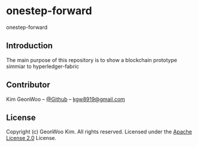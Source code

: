 # onestep-forward

onestep-forward

## Introduction

The main purpose of this repository is to show a blockchain prototype simmiar to hyperledger-fabric

## Contributor

Kim GeonWoo – [@Github](https://github.com/kgeonw) – kgw8919@gmail.com

## License

Copyright (c) GeonWoo Kim. All rights reserved.
Licensed under the [Apache License 2.0](LICENSE) License.
